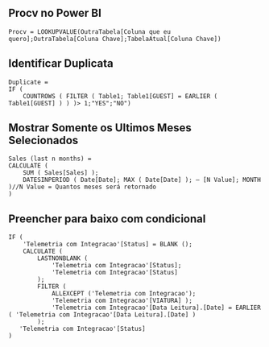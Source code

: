 ## Procv no Power BI

```
Procv = LOOKUPVALUE(OutraTabela[Coluna que eu quero];OutraTabela[Coluna Chave];TabelaAtual[Coluna Chave])
```
## Identificar Duplicata
```
Duplicate =
IF (
    COUNTROWS ( FILTER ( Table1; Table1[GUEST] = EARLIER ( Table1[GUEST] ) ) )> 1;"YES";"NO")
```
## Mostrar Somente os Ultimos Meses Selecionados
```
Sales (last n months) =
CALCULATE (
    SUM ( Sales[Sales] );
    DATESINPERIOD ( Date[Date]; MAX ( Date[Date] ); – [N Value]; MONTH )//N Value = Quantos meses será retornado
)
```

## Preencher para baixo com condicional
```Dax
IF (
    'Telemetria com Integracao'[Status] = BLANK ();
    CALCULATE (
        LASTNONBLANK ( 
            'Telemetria com Integracao'[Status];
            'Telemetria com Integracao'[Status]
        );
        FILTER (
            ALLEXCEPT ('Telemetria com Integracao');
            'Telemetria com Integracao'[VIATURA] );
            'Telemetria com Integracao'[Data Leitura].[Date] = EARLIER ( 'Telemetria com Integracao'[Data Leitura].[Date] ) 
        );
   'Telemetria com Integracao'[Status]
)
```
